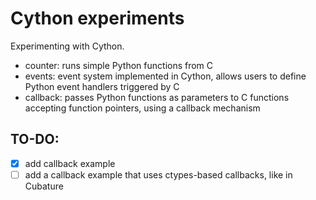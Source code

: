 # Cython experiments

Experimenting with Cython.

* counter: runs simple Python functions from C
* events: event system implemented in Cython, allows users to define Python event handlers triggered by C
* callback: passes Python functions as parameters to C functions accepting function pointers, using a callback mechanism

## TO-DO:

- [x] add callback example
- [ ] add a callback example that uses ctypes-based callbacks, like in Cubature
